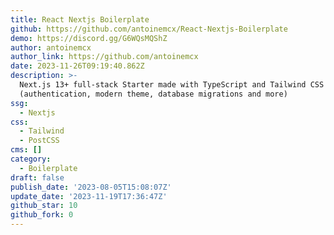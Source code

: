 ```yaml
---
title: React Nextjs Boilerplate
github: https://github.com/antoinemcx/React-Nextjs-Boilerplate
demo: https://discord.gg/G6WQsMQShZ
author: antoinemcx
author_link: https://github.com/antoinemcx
date: 2023-11-26T09:19:40.862Z
description: >-
  Next.js 13+ full-stack Starter made with TypeScript and Tailwind CSS
  (authentication, modern theme, database migrations and more)
ssg:
  - Nextjs
css:
  - Tailwind
  - PostCSS
cms: []
category:
  - Boilerplate
draft: false
publish_date: '2023-08-05T15:08:07Z'
update_date: '2023-11-19T17:36:47Z'
github_star: 10
github_fork: 0
---
```

